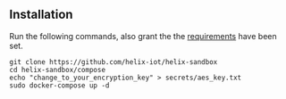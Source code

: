 ## Installation


Run the following commands, also grant the the [requirements](requirements.md) have been set.

```
git clone https://github.com/helix-iot/helix-sandbox
cd helix-sandbox/compose
echo "change_to_your_encryption_key" > secrets/aes_key.txt
sudo docker-compose up -d
```

